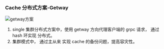 ### Cache 分布式方案-Getway



![getway方案](https://gitee.com/timedb/img/raw/master/images/getway方案.svg)



1. single 集群分布式方案中，使用 getway 方向代理客户端的 grpc 请求， 通过 hash 环实现 分布式。
2. 集群模式中， 通过主从来 实现 cache 的备份问题，提高容灾性。

